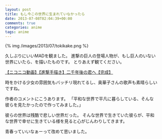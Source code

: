 ```yaml
---
layout: post
title: もし今この世界に生まれていなかったら
date: 2013-07-08T02:04:39+00:00
comments: true
categories: anime
tags: anime
---
```


{% img /images/2013/07/tokikake.png %}

久しぶりにいいMADを観ました。
進撃の巨人の登場人物が、もし巨人のいない世界にいたら、を描いたものです。
とりあえず観てください。

<script type="text/javascript" src="http://ext.nicovideo.jp/thumb_watch/sm21262842?w=490&h=307"></script><noscript><a href="http://www.nicovideo.jp/watch/sm21262842">【ニコニコ動画】【進撃手描き】二千年後の君へ【完成】</a></noscript>

時をかける少女の雰囲気もバッチリ現れてるし、奥華子さんの歌声も素晴らしいですね。

作者のコメントにこうあります。
「平和な世界で平凡に暮らしている、そんな彼らを見たかったので作ってみました。」

彼らの世界は残酷で悲しい世界だった。
そんな世界で生きていた彼らが、平和な世界で幸せに生きている様を見ると心がじんわりしてきます。

青春っていいなぁーって改めて思いました。
